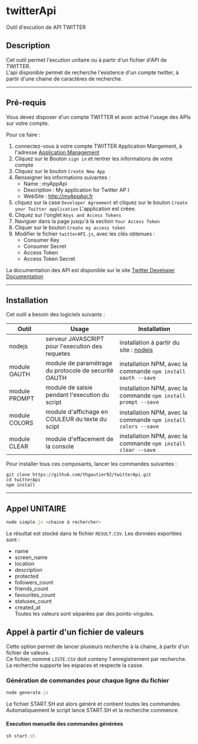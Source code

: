 # twitterApi
Outil d'excution de API TWITTER
## Description
Cet outil permet l'excution unitaire ou à partir d'un fichier d'API de TWITTER.  
L'api disponible permet de recherche l'existence d'un compte twitter, à partir d'une chaine de caractères de recherche.  
* * *
## Pré-requis
Vous devez disposer d'un compte TWITTER et avoir activé l'usage des APIs sur votre compte. 

Pour ce faire : 
1. connectez-vous à votre compte TWITTER Application Mangement, à l'adresse [Application Management](https://apps.twitter.com)
2. Cliquez sur le Bouton `sign in` et rentrer les informations de votre compte
3. Cliquez sur le bouton `Create New App`
4. Renseigner les informations suivantes : 
    * Name : myAppApi
    * Dexcription : My application for Twitter AP I
    * WebSite : http://myAppApi.fr
4. cliquez sur la case `Developer Agreement` et cliquez sur le bouton `Create your Twitter application` 
L'application est créee. 
5. Cliquez sur l'onglet  `Keys and Access Tokens`
6. Naviguer dans la page jusqu'à la section `Your Access Token`
7. Cliquer sur le bouton `Create my access token`
8. Modifier le fichier `twitterAPI.js`, avec les clés obtenues :
    * Consumer Key
    * Consumer Secret
    * Access Token
    * Access Token Secret

La documentation des API est disponible sur le site [Twitter Developer Documentation]( https://dev.twitter.com/rest/public) 
* * *
## Installation
Cet outil a besoin des logiciels suivants : 

| Outil| Usage | Installation |
|------|------|-----|
| nodejs     | serveur JAVASCRIPT pour l'execution des requetes     | installation à partir du site : [nodejs](https://nodejs.org/)    |
| module OAUTH     |  module de paramétrage du protocole de securité OAUTH    | installation NPM, avec la commande `npm install oauth --save`    |
| module PROMPT     | module de saisie pendant l'execution du script     | installation NPM, avec la commande `npm install prompt --save`     |
| module COLORS     | module d'affichage en COULEUR du texte du scipt     | installation NPM, avec la commande `npm install colors --save`    |
| module CLEAR     | module d'effacement de la console     | installation NPM, avec la commande `npm install clear --save`    |

Pour installer tous ces composants, lancer les commandes suivantes  :

```
git clone https://github.com/thgautier92/twitterApi.git 
cd twitterApi
npm install
```

* * *
## Appel UNITAIRE
```javascript
node simple.js <chaine à rechercher>
```
Le résultat est stocké dans le fichier `RESULT.CSV`. Les données exportées sont : 
* name
* screen_name
* location
* description
* protected
* followers_count
* friends_count
* favourites_count
* statuses_count
* created_at  
Toutes les valeurs sont séparées par des points-virgules.  

## Appel à partir d'un fichier de valeurs
Cette option permet de lancer plusieurs recherche à la chaine, à partir d'un fichier de valeurs.  
Ce fichier, nommé `LISTE.CSV` doit conteny 1 enregistrement par recherche.  
La recherche supporte les espaces et respecte la casse.

### Génération de commandes pour chaque ligne du fichier 
```javascript
node generate.js
```
Le fichier START.SH est alors généré et contient toutes les commandes.  
Automatiquement le script lance START.SH et la recherche commence.  

#### Execution manuelle des commandes générées
```javascript
sh start.sh
```
